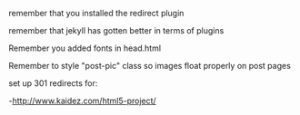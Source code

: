remember that you installed the redirect plugin

remember that jekyll has gotten better in terms of plugins

Remember you added fonts in head.html

Remember to style "post-pic" class so images float properly on post pages

set up 301 redirects for:

-http://www.kaidez.com/html5-project/